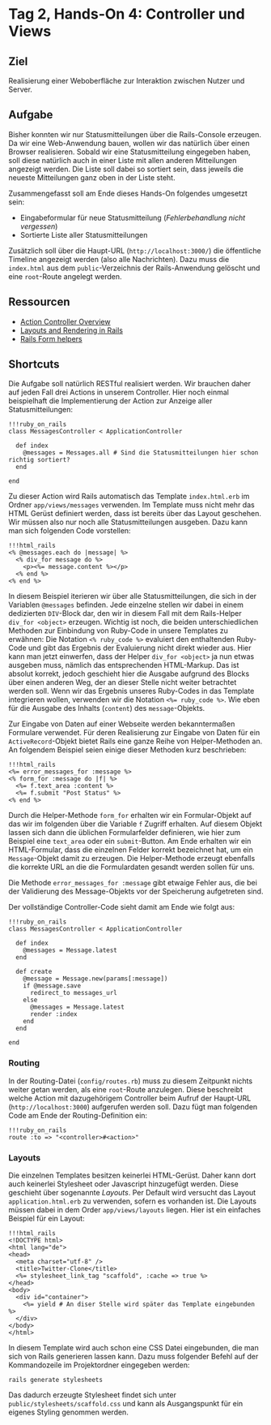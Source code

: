 # Tag 2, Hands-On 4: Controller und Views

## Ziel

Realisierung einer Weboberfläche zur Interaktion zwischen Nutzer und Server.

## Aufgabe

Bisher konnten wir nur Statusmitteilungen über die Rails-Console erzeugen. Da
wir eine Web-Anwendung bauen, wollen wir das natürlich über einen Browser
realisieren. Sobald wir eine Statusmitteilung eingegeben haben, soll diese
natürlich auch in einer Liste mit allen anderen Mitteilungen angezeigt werden.
Die Liste soll dabei so sortiert sein, dass jeweils die neueste Mitteilungen
ganz oben in der Liste steht.

Zusammengefasst soll am Ende dieses Hands-On folgendes umgesetzt sein:

  * Eingabeformular für neue Statusmitteilung (*Fehlerbehandlung nicht vergessen*)
  * Sortierte Liste aller Statusmitteilungen

Zusätzlich soll über die Haupt-URL (`http://localhost:3000/`) die öffentliche
Timeline angezeigt werden (also alle Nachrichten). Dazu muss die `index.html`
aus dem `public`-Verzeichnis der Rails-Anwendung gelöscht und eine
`root`-Route angelegt werden.

## Ressourcen

* [Action Controller Overview](http://guides.rails.info/action_controller_overview.html "Action Controller Overview")
* [Layouts and Rendering in Rails](http://guides.rails.info/layouts_and_rendering.html "Layouts and Rendering in Rails")
* [Rails Form helpers](http://guides.rails.info/form_helpers.html "Rails Form helpers")

## Shortcuts

Die Aufgabe soll natürlich RESTful realisiert werden. Wir brauchen daher auf
jeden Fall drei Actions in unserem Controller. Hier noch einmal beispielhaft
die Implementierung der Action zur Anzeige aller Statusmitteilungen:

    !!!ruby_on_rails
    class MessagesController < ApplicationController
    
      def index
        @messages = Messages.all # Sind die Statusmitteilungen hier schon richtig sortiert?
      end
    
    end

Zu dieser Action wird Rails automatisch das Template `index.html.erb` im
Ordner `app/views/messages` verwenden. Im Template muss nicht mehr das HTML
Gerüst definiert werden, dass ist bereits über das Layout geschehen. Wir müssen also 
nur noch alle Statusmitteilungen ausgeben. Dazu kann man sich folgenden Code vorstellen:

    !!!html_rails
    <% @messages.each do |message| %>
      <% div_for message do %>
        <p><%= message.content %></p>
      <% end %>
    <% end %>


In diesem Beispiel iterieren wir über alle Statusmitteilungen, die sich in der
Variablen `@messages` befinden. Jede einzelne stellen wir dabei in einem
dedizierten `DIV`-Block dar, den wir in diesem Fall mit dem Rails-Helper
`div_for <object>` erzeugen. Wichtig ist noch, die beiden unterschiedlichen
Methoden zur Einbindung von Ruby-Code in unsere Templates zu erwähnen: Die
Notation `<% ruby_code %>` evaluiert den enthaltenden Ruby-Code und gibt das
Ergebnis der Evaluierung nicht direkt wieder aus. Hier kann man jetzt
einwerfen, dass der Helper `div_for <object>` ja nun etwas ausgeben muss,
nämlich das entsprechenden HTML-Markup. Das ist absolut korrekt, jedoch
geschieht hier die Ausgabe aufgrund des Blocks über einen anderen Weg, der an
dieser Stelle nicht weiter betrachtet werden soll. Wenn wir das Ergebnis
unseres Ruby-Codes in das Template integrieren wollen, verwenden wir die
Notation `<%= ruby_code %>`. Wie eben für die Ausgabe des Inhalts (`content`)
des `message`-Objekts.

Zur Eingabe von Daten auf einer Webseite werden bekanntermaßen Formulare
verwendet. Für deren Realisierung zur Eingabe von Daten für ein
`ActiveRecord`-Objekt bietet Rails eine ganze Reihe von Helper-Methoden an. An
folgendem Beispiel seien einige dieser Methoden kurz beschrieben:

    !!!html_rails
    <%= error_messages_for :message %>
    <% form_for :message do |f| %>
      <%= f.text_area :content %>
      <%= f.submit "Post Status" %>
    <% end %>

Durch die Helper-Methode `form_for` erhalten wir ein Formular-Objekt auf das
wir im folgenden über die Variable `f` Zugriff erhalten. Auf diesem Objekt
lassen sich dann die üblichen Formularfelder definieren, wie hier zum Beispiel
eine `text_area` oder ein `submit`-Button. Am Ende erhalten wir ein
HTML-Formular, dass die einzelnen Felder korrekt bezeichnet hat, um ein
`Message`-Objekt damit zu erzeugen. Die Helper-Methode erzeugt ebenfalls die
korrekte URL an die die Formulardaten gesandt werden sollen für uns.

Die Methode `error_messages_for :message` gibt etwaige Fehler aus, die bei der
Validierung des Message-Objekts vor der Speicherung aufgetreten sind.

Der vollständige Controller-Code sieht damit am Ende wie folgt aus:

    !!!ruby_on_rails
    class MessagesController < ApplicationController

      def index
        @messages = Message.latest
      end

      def create
        @message = Message.new(params[:message])
        if @message.save
          redirect_to messages_url
        else
          @messages = Message.latest
          render :index
        end
      end

    end

### Routing

In der Routing-Datei (`config/routes.rb`) muss zu diesem Zeitpunkt nichts weiter getan werden, als eine
`root`-Route anzulegen. Diese beschreibt welche Action mit dazugehörigem Controller beim Aufruf der Haupt-URL (`http://localhost:3000`)
aufgerufen werden soll. Dazu fügt man folgenden Code am Ende der Routing-Definition ein:

    !!!ruby_on_rails
    route :to => "<controller>#<action>"
    
### Layouts

Die einzelnen Templates besitzen keinerlei HTML-Gerüst. Daher kann dort auch
keinerlei Stylesheet oder Javascript hinzugefügt werden. Diese geschieht über
sogenannte *Layouts*. Per Default wird versucht das Layout
`application.html.erb` zu verwenden, sofern es vorhanden ist. Die Layouts
müssen dabei in dem Order `app/views/layouts` liegen. Hier ist ein einfaches
Beispiel für ein Layout:

    !!!html_rails
    <!DOCTYPE html>
    <html lang="de">
    <head>
      <meta charset="utf-8" />
      <title>Twitter-Clone</title>
      <%= stylesheet_link_tag "scaffold", :cache => true %>
    </head>
    <body>
      <div id="container">
        <%= yield # An diser Stelle wird später das Template eingebunden %>
      </div>
    </body>
    </html>
    
In diesem Template wird auch schon eine CSS Datei eingebunden, die man sich
von Rails generieren lassen kann. Dazu muss folgender Befehl auf der Kommandozeile
im Projektordner eingegeben werden:

    rails generate stylesheets

Das dadurch erzeugte Stylesheet findet sich unter
`public/stylesheets/scaffold.css` und kann als Ausgangspunkt für ein eigenes
Styling genommen werden.